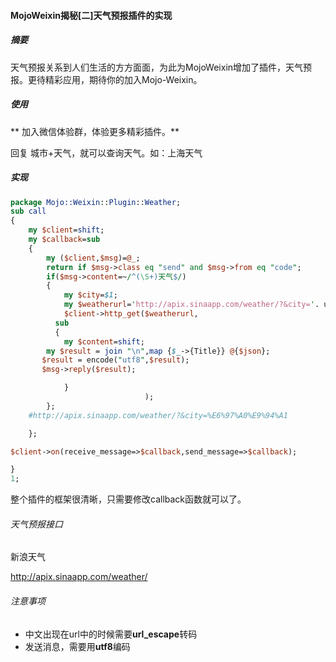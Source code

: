 #### MojoWeixin揭秘[二]天气预报插件的实现

##### 摘要
天气预报关系到人们生活的方方面面，为此为MojoWeixin增加了插件，天气预报。更待精彩应用，期待你的加入Mojo-Weixin。

##### 使用
** 加入微信体验群，体验更多精彩插件。**

回复 城市+天气，就可以查询天气。如：上海天气

##### 实现
``` perl
package Mojo::Weixin::Plugin::Weather;
sub call
{
	my $client=shift;
    my $callback=sub
    {
    	my ($client,$msg)=@_;
        return if $msg->class eq "send" and $msg->from eq "code";
    	if($msg->content=~/^(\S+)天气$/)
    	{
    		my $city=$1;
    		my $weatherurl='http://apix.sinaapp.com/weather/?&city='. url_escape($city);
    		$client->http_get($weatherurl,
          sub
    	  {  
		   	my $content=shift;
        my $result = join "\n",map {$_->{Title}} @{$json};
       $result = encode("utf8",$result);
       $msg->reply($result);              

		   	}				                                                 
    			              );		
    	};
	#http://apix.sinaapp.com/weather/?&city=%E6%97%A0%E9%94%A1

    };

$client->on(receive_message=>$callback,send_message=>$callback);  

}
1;

```
整个插件的框架很清晰，只需要修改callback函数就可以了。
###### 天气预报接口
新浪天气


http://apix.sinaapp.com/weather/
###### 注意事项
- 中文出现在url中的时候需要**url_escape**转码
- 发送消息，需要用**utf8**编码
